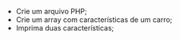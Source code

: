 * Crie um arquivo PHP;
* Crie um array com características de um carro;
* Imprima duas características;
